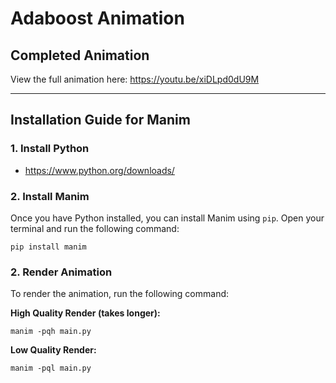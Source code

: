 # Adaboost Animation

## Completed Animation
View the full animation here: https://youtu.be/xiDLpd0dU9M

---

## Installation Guide for Manim

### 1. Install Python
- https://www.python.org/downloads/

### 2. Install Manim
Once you have Python installed, you can install Manim using `pip`. Open your terminal and run the following command:

```
pip install manim
```

### 2. Render Animation
To render the animation, run the following command: 

**High Quality Render (takes longer):**
```
manim -pqh main.py
```

**Low Quality Render:**
```
manim -pql main.py
```
